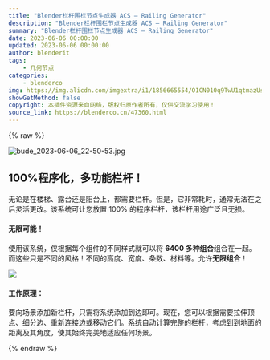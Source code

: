 ```yaml
---
title: "Blender栏杆围栏节点生成器 ACS – Railing Generator"
description: "Blender栏杆围栏节点生成器 ACS – Railing Generator"
summary: "Blender栏杆围栏节点生成器 ACS – Railing Generator"
date: 2023-06-06 00:00:00
updated: 2023-06-06 00:00:00
author: blenderit
tags: 
    - 几何节点
categories:
    - blenderco
img: https://img.alicdn.com/imgextra/i1/1856665554/O1CN010q9TwU1qtmazUsDzb_!!1856665554.jpg
showGetMethod: false
copyright: 本插件资源来自网络，版权归原作者所有，仅供交流学习使用！
source_link: https://blenderco.cn/47360.html
---
```


{% raw %}
<p><img class="aligncenter" src="https://img.alicdn.com/imgextra/i1/1856665554/O1CN010q9TwU1qtmazUsDzb_!!1856665554.jpg" alt="bude_2023-06-06_22-50-53.jpg"></p><h2>100%程序化，多功能栏杆！</h2><p>无论是在楼梯、露台还是阳台上，都需要栏杆。但是，它非常耗时，通常无法在之后灵活更改。该系统可让您放置 100% 的程序栏杆，该栏杆用途广泛且无损。</p><h4>无限可能！</h4><p>使用该系统，仅根据每个组件的不同样式就可以将 <b>6400 多种组合</b>组合在一起。而这些只是不同的风格！不同的高度、宽度、条数、材料等。允许<b>无限组合</b>！</p><p><img src="https://markets-rails.s3.amazonaws.com/cache/1779a148fcf94c940e232c071aa9100e.gif"></p><h4>工作原理：</h4><p>要向场景添加新栏杆，只需将系统添加到边即可。现在，您可以根据需要拉伸顶点、细分边、重新连接边或移动它们。系统自动计算完整的栏杆，考虑到到地面的距离及其角度，使其始终完美地适应任何场景。</p>
<div style="display: none">blenderco</div>
{% endraw %}